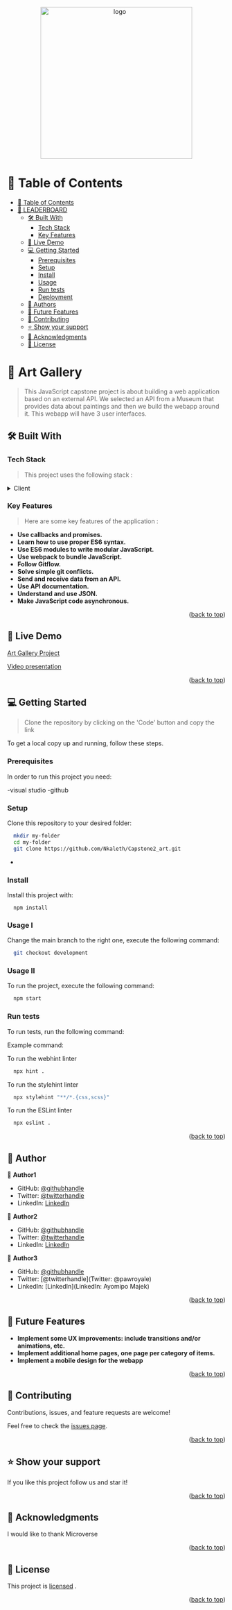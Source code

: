 <a name="readme-top"></a>

<div align="center">
  <!-- You are encouraged to replace this logo with your own! Otherwise you can also remove it. -->
  <img src="ns_logo.gif" alt="logo" width="350"  height="auto" />
  <br/>
</div>

# 📗 Table of Contents

- [📗 Table of Contents](#-table-of-contents)
- [📖 LEADERBOARD ](#-Leaderboard-)
  - [🛠 Built With ](#-built-with-)
    - [Tech Stack ](#tech-stack-)
    - [Key Features ](#key-features-)
  - [🚀 Live Demo ](#-live-demo-)
  - [💻 Getting Started ](#-getting-started-)
    - [Prerequisites](#prerequisites)
    - [Setup](#setup)
    - [Install](#install)
    - [Usage](#usage)
    - [Run tests](#run-tests)
    - [Deployment](#deployment)
  - [👥 Authors ](#-authors-)
  - [🔭 Future Features ](#-future-features-)
  - [🤝 Contributing ](#-contributing-)
  - [⭐️ Show your support ](#️-show-your-support-)
  - [🙏 Acknowledgments ](#-acknowledgments-)
  - [📝 License ](#-license-)

<!-- PROJECT DESCRIPTION -->

# 📖 Art Gallery<a name="about-project"></a>

> This JavaScript capstone project is about building a web application based on an external API. We selected an API from a Museum that provides data about paintings and then we build the webapp around it. This webapp will have 3 user interfaces.

## 🛠 Built With <a name="built-with"></a>

### Tech Stack <a name="tech-stack"></a>

> This project uses the following stack :

<details>
  <summary>Client</summary>
  <ul>
    <li><a href="https://www.w3schools.com/html/">HTML</a></li>
    <li><a href="https://www.w3schools.com/css/">CSS</a></li>
     <li><a href="https://www.w3schools.com/js/">JavaScript</a></li>
     <li><a href="https://www.w3schools.com/js/">Webpack</a></li>
     <li><a href="https://aws.amazon.com/what-is/api/">API</a></li>
     
  </ul>
</details>

<!-- Features -->

### Key Features <a name="key-features"></a>

> Here are some key features of the application :

- **Use callbacks and promises.**
- **Learn how to use proper ES6 syntax.**
- **Use ES6 modules to write modular JavaScript.**
- **Use webpack to bundle JavaScript.**
- **Follow Gitflow.**
- **Solve simple git conflicts.**
- **Send and receive data from an API.**
- **Use API documentation.**
- **Understand and use JSON.**
- **Make JavaScript code asynchronous.**

<p align="right">(<a href="#readme-top">back to top</a>)</p>

<!-- LIVE DEMO -->

## 🚀 Live Demo <a name="live-demo"></a>

[Art Gallery Project](https://nkaleth.github.io/Capstone2_art/)

[Video presentation](https://drive.google.com/file/d/1j_LM6YTmhc99GzXe65AKPcWzNPuidfHI/view?usp=share_link)

<!-- > Here you can visit my live demo : -->

<p align="right">(<a href="#readme-top">back to top</a>)</p>

<!-- GETTING STARTED -->

## 💻 Getting Started <a name="getting-started"></a>

> Clone the repository by clicking on the 'Code' button and copy the link

To get a local copy up and running, follow these steps.

### Prerequisites

In order to run this project you need:

-visual studio
-github

### Setup

Clone this repository to your desired folder:

```sh
  mkdir my-folder
  cd my-folder
  git clone https://github.com/Nkaleth/Capstone2_art.git
```

-

### Install

Install this project with:

```
  npm install
```
### Usage I

Change the main branch to the right one, execute the following command:

```sh
  git checkout development
```

### Usage II

To run the project, execute the following command:

```sh
  npm start
```

### Run tests

To run tests, run the following command:

Example command:

To run the webhint linter

```sh
  npx hint .
```

To run the stylehint linter

```sh
  npx stylehint "**/*.{css,scss}"
```

To run the ESLint linter

```sh
  npx eslint .
```

<p align="right">(<a href="#readme-top">back to top</a>)</p>

<!-- AUTHORS -->

## 👥 Author <a name="author"></a>

👤 **Author1**

- GitHub: [@githubhandle](https://github.com/francis3400)
- Twitter: [@twitterhandle](https://twitter.com/francisBlinkz)
- LinkedIn: [LinkedIn](https://linkedin.com/in/francis-uche)

👤 **Author2**

- GitHub: [@githubhandle](https://www.linkedin.com/in/nseguralu/)
- Twitter: [@twitterhandle](https://twitter.com/NoeSeguraL)
- LinkedIn: [LinkedIn](https://github.com/Nkaleth)

👤 **Author3**

- GitHub: [@githubhandle](@AyomipoMajek)
- Twitter: [@twitterhandle](Twitter: @pawroyale)
- LinkedIn: [LinkedIn](LinkedIn: Ayomipo Majek)

<p align="right">(<a href="#readme-top">back to top</a>)</p>

<!-- FUTURE FEATURES -->

## 🔭 Future Features <a name="future-features"></a>

- **Implement some UX improvements: include transitions and/or animations, etc.**
- **Implement additional home pages, one page per category of items.**
- **Implement a mobile design for the webapp**

<p align="right">(<a href="#readme-top">back to top</a>)</p>

<!-- CONTRIBUTING -->

## 🤝 Contributing <a name="contributing"></a>

Contributions, issues, and feature requests are welcome!

Feel free to check the [issues page](../../issues/).

<p align="right">(<a href="#readme-top">back to top</a>)</p>

<!-- SUPPORT -->

## ⭐️ Show your support <a name="support"></a>

If you like this project follow us and star it!

<p align="right">(<a href="#readme-top">back to top</a>)</p>

<!-- ACKNOWLEDGEMENTS -->

## 🙏 Acknowledgments <a name="acknowledgements"></a>

I would like to thank Microverse<br>

<p align="right">(<a href="#readme-top">back to top</a>)</p>
<!-- LICENSE -->

## 📝 License <a name="license"></a>

This project is [licensed](./MIT.md) .

<p align="right">(<a href="#readme-top">back to top</a>)</p>